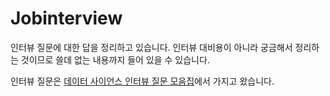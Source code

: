 # Jobinterview
인터뷰 질문에 대한 답을 정리하고 있습니다. 인터뷰 대비용이 아니라 궁금해서 정리하는 것이므로 쓸데 없는 내용까지 들어 있을 수 있습니다. 

인터뷰 질문은 [데이터 사이언스 인터뷰 질문 모음집](https://zzsza.github.io/data/2018/02/17/datascience-interivew-questions/)에서 가지고 왔습니다. 

